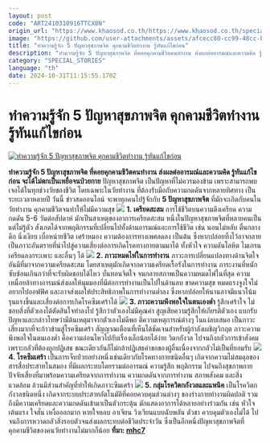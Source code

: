 ```yaml
---
layout: post
code: "ART2410310916TTCX8N"
origin_url: "https://www.khaosod.co.th/https://www.khaosod.co.th/special-stories/news_9484194"
image: "https://github.com/user-attachments/assets/afcecc80-cc99-48cc-bf5b-2bb5efe36cad"
title: "ทำความรู้จัก 5 ปัญหาสุขภาพจิต คุกคามชีวิตทำงาน รู้ทันแก้ไขก่อน"
description: "ทำความรู้จัก 5 ปัญหาสุขภาพจิต ที่คอยคุกคามชีวิตคนทำงาน ส่งผลต่ออารมณ์และความคิด รู้ทันแก้ไขก่อน จะได้ไม่ตกเป็นเหยื่อจนป่วยกาย"
category: "SPECIAL_STORIES"
language: "th"
date: 2024-10-31T11:15:55.170Z
---
```


# ทำความรู้จัก 5 ปัญหาสุขภาพจิต คุกคามชีวิตทำงาน รู้ทันแก้ไขก่อน

[![ทำความรู้จัก 5 ปัญหาสุขภาพจิต คุกคามชีวิตทำงาน รู้ทันแก้ไขก่อน](https://www.khaosod.co.th/wpapp/uploads/2024/10/5-work-2.jpg "ทำความรู้จัก 5 ปัญหาสุขภาพจิต คุกคามชีวิตทำงาน รู้ทันแก้ไขก่อน")](https://www.khaosod.co.th/wpapp/uploads/2024/10/5-work-2.jpg)

**ทำความรู้จัก 5 ปัญหาสุขภาพจิต ที่คอยคุกคามชีวิตคนทำงาน ส่งผลต่ออารมณ์และความคิด รู้ทันแก้ไขก่อน จะได้ไม่ตกเป็นเหยื่อจนป่วยกาย**
ปัญหาสุขภาพจิต เป็นปัญหาที่ไม่ควรมองข้าม เพราะสามารถพบเจอได้ในทุกช่วงวัยของชีวิต โดยเฉพาะในวัยทำงาน ที่ต้องรับมือกับความกดดันจากหลายทิศทาง เป็นระยะเวลาหลายปี
วันนี้ ข่าวสดออนไลน์ จะพาทุกคนไปรู้จักกับ **5 ปัญหาสุขภาพจิต** ที่มักจะเกิดกับคนในวัยทำงาน คุกคามชีวิตจนทำให้ไม่มีความสุข
[![](https://www.khaosod.co.th/wpapp/uploads/2024/10/22265-696x464.jpg)](https://www.khaosod.co.th/wpapp/uploads/2024/10/22265.jpg)
**1\. เครียดสะสม**
การใช้ชีวิตบนความตึงเครียด ความกดดัน 5-6 วันต่อสัปดาห์ มักเป็นสาเหตุของอาการเครียดสะสม หนึ่งในปัญหาสุขภาพจิตที่หลายคนเป็นแต่ไม่รู้ตัว
สังเกตได้จากพฤติกรรมที่เปลี่ยนไปทั้งด้านอารมณ์และการใช้ชีวิต เช่น นอนไม่หลับ ตื่นกลางดึก นิ่งเงียบ เบื่อหน่ายชีวิต เศร้าหมอง ความต้องการทางเพศลดลง เป็นต้น
ซึ่งหากปล่อยทิ้งไว้อาจกลายเป็นภาวะอันตรายที่นำไปสู่ความเสี่ยงต่อการเกิดโรคทางกายตามมาได้ ทั้งหัวใจ ความดันโลหิต ไมเกรน เครียดลงกระเพาะ และอื่นๆ ได้
[![](https://www.khaosod.co.th/wpapp/uploads/2024/10/6248-696x464.jpg)](https://www.khaosod.co.th/wpapp/uploads/2024/10/6248.jpg)
**2\. ภาวะหมดไฟในการทำงาน**
ภาวะการเปลี่ยนแปลงทางด้านจิตใจอันมีที่มาจากความเครียดสะสม โดยสาเหตุมักเกิดจากความเครียดเรื้อรังในการทำงาน ภาระงานที่หนักซับซ้อนเกินกว่าที่จะรับผิดชอบได้ไหว บั่นทอนจิตใจ จนกลายสภาพเป็นความหมดไฟในที่สุด
ความเหนื่อยล้าทางอารมณ์ส่งผลให้มุมมองที่มีต่อการทำงานเป็นไปในด้านลบ ขาดความสุข หมดแรงจูงใจไม่อยากไปออฟฟิศ และอาจส่งผลให้ประสิทธิภาพในการทำงานต่ำลง ซึ่งหากปล่อยให้นานอาจมีแนวโน้มรุนแรงขึ้นและเสี่ยงต่อการเกิดโรคซึมเศร้าได้
[![](https://www.khaosod.co.th/wpapp/uploads/2024/10/13902-696x464.jpg)](https://www.khaosod.co.th/wpapp/uploads/2024/10/13902.jpg)
**3\. ภาวะความพึงพอใจในตนเองต่ำ**
รู้สึกเศร้าใจ ไม่ชอบสิ่งที่ตัวเองได้ตัดสินใจทำลงไป รู้สึกว่าตัวเองไม่มีคุณค่า สูญเสียความรู้สึกให้เกียรติตัวเอง แบกรับปัญหาและกล่าวโทษว่ามีต้นเหตุมาจากตัวเองไม่ดีพอ ตีความเหตุการณ์ต่างๆ ในแง่ลบเสมอ เป็นภาวะเสี่ยงมากที่จะก้าวข้ามสู่โรคซึมเศร้า
สัญญาณเตือนที่เห็นได้ชัดเจนสำหรับผู้กำลังเผชิญวิกฤต ภาวะความพึงพอใจในตนเองต่ำ คือความอ่อนไหวไปกับเรื่องเล็กน้อยได้ง่าย วิตกกังวล ไปจนถึงกลัวการเข้าสังคม เพราะกลัวที่ต้องถูกปฏิเสธ ขณะเดียวกันก็ไม่กล้าปฏิเสธคำขอของผู้อื่นเนื่องจากกลัวไม่เป็นที่ยอมรับ
[![](https://www.khaosod.co.th/wpapp/uploads/2024/10/2483771-696x464.jpg)](https://www.khaosod.co.th/wpapp/uploads/2024/10/2483771.jpg)
**4\. โรคซึมเศร้า**
เป็นการเจ็บป่วยอย่างหนึ่งเช่นเดียวกับโรคทางกายชนิดอื่นๆ เกิดจากความไม่สมดุลของสารสื่อประสาทในสมอง ที่มีผลกระทบโดยรวมต่ออารมณ์ ความรู้สึก พฤติกรรม ไปจนถึงสุขภาพกาย
ปัจจัยเสี่ยงที่มาพร้อมความเครียดจากการทำงาน ความกดดันจากการทำงาน สภาพสังคม และสิ่งแวดล้อม ล้วนมีส่วนสำคัญที่ทำให้เกิดภาวะซึมเศร้า
[![](https://www.khaosod.co.th/wpapp/uploads/2024/10/478536-696x482.jpg)](https://www.khaosod.co.th/wpapp/uploads/2024/10/478536.jpg)
**5\. กลุ่มโรควิตกกังวลและแพนิค**
เป็นโรควิตกกังวลชนิดหนึ่ง เกิดจากระบบประสาทอัตโนมัติที่คอยควบคุมส่วนต่างๆ ของร่างกายทำงานผิดปกติ รวมถึงมีความเครียดและความกดดันเข้ามาเป็นตัวกระตุ้น
มักแสดงอาการได้หลายอย่างร่วมกัน เช่น หัวใจเต้นแรง ใจสั่น เหงื่อออกมาก หายใจหอบ อาเจียน วิงเวียนแบบฉับพลัน ตัวชา ควบคุมตัวเองไม่ได้ ไปจนถึงการหวาดกลัวสิ่งรอบตัวจนส่งผลกระทบต่อชีวิตประจำวัน ซึ่งเป็นอีกหนึ่งปัญหาสุขภาพจิตที่คุกคามชีวิตของคนวัยทำงานไม่มากก็น้อย
**ที่มา: [mhc7](https://mhc7.dmh.go.th/13/05/2024/17974/?fbclid=IwY2xjawGP7nlleHRuA2FlbQIxMAABHSBZIorSer02A6JJjVl-x7gOaXEIdCLLohKuJf7QkIao_y4DmM-wIMzwHA_aem_-Au_0NbhKU_hvYeKOEY52g)**